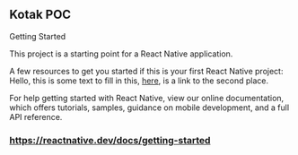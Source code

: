 ## Kotak POC

Getting Started

This project is a starting point for a React Native application.

A few resources to get you started if this is your first React Native project:
Hello, this is some text to fill in this, [here](#place-2), is a link to the second place.

For help getting started with React Native, view our
online documentation, which offers tutorials,
samples, guidance on mobile development, and a full API reference.

### https://reactnative.dev/docs/getting-started

